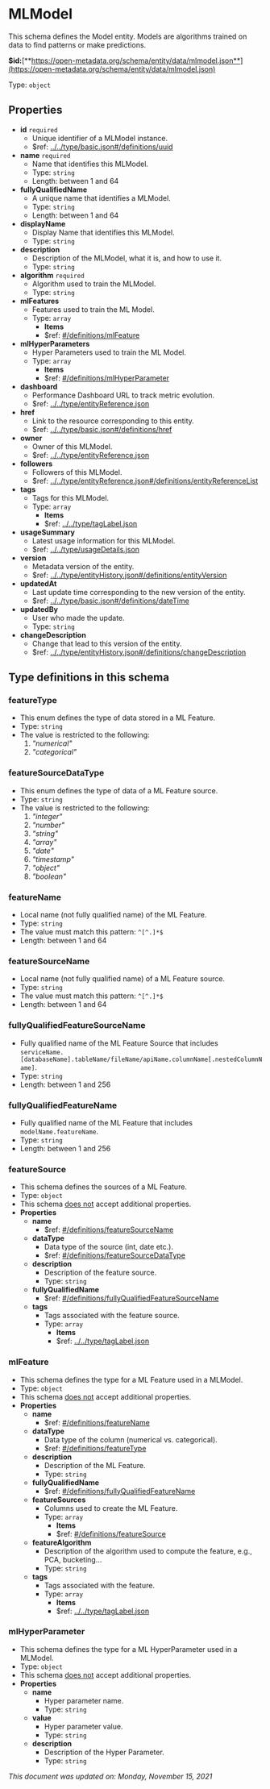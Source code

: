# MLModel

This schema defines the Model entity. Models are algorithms trained on data to find patterns or make predictions.

**$id:**[**https://open-metadata.org/schema/entity/data/mlmodel.json**](https://open-metadata.org/schema/entity/data/mlmodel.json)

Type: `object`

## Properties
- **id** `required`
  - Unique identifier of a MLModel instance.
  - $ref: [../../type/basic.json#/definitions/uuid](../types/basic.md#uuid)
- **name** `required`
  - Name that identifies this MLModel.
  - Type: `string`
  - Length: between 1 and 64
- **fullyQualifiedName**
  - A unique name that identifies a MLModel.
  - Type: `string`
  - Length: between 1 and 64
- **displayName**
  - Display Name that identifies this MLModel.
  - Type: `string`
- **description**
  - Description of the MLModel, what it is, and how to use it.
  - Type: `string`
- **algorithm** `required`
  - Algorithm used to train the MLModel.
  - Type: `string`
- **mlFeatures**
  - Features used to train the ML Model.
  - Type: `array`
    - **Items**
    - $ref: [#/definitions/mlFeature](#mlfeature)
- **mlHyperParameters**
  - Hyper Parameters used to train the ML Model.
  - Type: `array`
    - **Items**
    - $ref: [#/definitions/mlHyperParameter](#mlhyperparameter)
- **dashboard**
  - Performance Dashboard URL to track metric evolution.
  - $ref: [../../type/entityReference.json](../types/entityreference.md)
- **href**
  - Link to the resource corresponding to this entity.
  - $ref: [../../type/basic.json#/definitions/href](../types/basic.md#href)
- **owner**
  - Owner of this MLModel.
  - $ref: [../../type/entityReference.json](../types/entityreference.md)
- **followers**
  - Followers of this MLModel.
  - $ref: [../../type/entityReference.json#/definitions/entityReferenceList](../types/entityreference.md#entityreferencelist)
- **tags**
  - Tags for this MLModel.
  - Type: `array`
    - **Items**
    - $ref: [../../type/tagLabel.json](../types/taglabel.md)
- **usageSummary**
  - Latest usage information for this MLModel.
  - $ref: [../../type/usageDetails.json](../types/usagedetails.md)
- **version**
  - Metadata version of the entity.
  - $ref: [../../type/entityHistory.json#/definitions/entityVersion](../types/entityhistory.md#entityversion)
- **updatedAt**
  - Last update time corresponding to the new version of the entity.
  - $ref: [../../type/basic.json#/definitions/dateTime](../types/basic.md#datetime)
- **updatedBy**
  - User who made the update.
  - Type: `string`
- **changeDescription**
  - Change that lead to this version of the entity.
  - $ref: [../../type/entityHistory.json#/definitions/changeDescription](../types/entityhistory.md#changedescription)


## Type definitions in this schema

### featureType

- This enum defines the type of data stored in a ML Feature.
- Type: `string`
- The value is restricted to the following: 
  1. _"numerical"_
  2. _"categorical"_

### featureSourceDataType

- This enum defines the type of data of a ML Feature source.
- Type: `string`
- The value is restricted to the following: 
  1. _"integer"_
  2. _"number"_
  3. _"string"_
  4. _"array"_
  5. _"date"_
  6. _"timestamp"_
  7. _"object"_
  8. _"boolean"_


### featureName

- Local name (not fully qualified name) of the ML Feature.
- Type: `string`
- The value must match this pattern: `^[^.]*$`
- Length: between 1 and 64


### featureSourceName

- Local name (not fully qualified name) of a ML Feature source.
- Type: `string`
- The value must match this pattern: `^[^.]*$`
- Length: between 1 and 64


### fullyQualifiedFeatureSourceName

- Fully qualified name of the ML Feature Source that includes `serviceName.[databaseName].tableName/fileName/apiName.columnName[.nestedColumnName]`.
- Type: `string`
- Length: between 1 and 256


### fullyQualifiedFeatureName

- Fully qualified name of the ML Feature that includes `modelName.featureName`.
- Type: `string`
- Length: between 1 and 256


### featureSource

- This schema defines the sources of a ML Feature.
- Type: `object`
- This schema <u>does not</u> accept additional properties.
- **Properties**
  - **name**
    - $ref: [#/definitions/featureSourceName](#featuresourcename)
  - **dataType**
    - Data type of the source (int, date etc.).
    - $ref: [#/definitions/featureSourceDataType](#featuresourcedatatype)
  - **description**
    - Description of the feature source.
    - Type: `string`
  - **fullyQualifiedName**
    - $ref: [#/definitions/fullyQualifiedFeatureSourceName](#fullyqualifiedfeaturesourcename)
  - **tags**
    - Tags associated with the feature source.
    - Type: `array`
      - **Items**
      - $ref: [../../type/tagLabel.json](../types/taglabel.md)


### mlFeature

- This schema defines the type for a ML Feature used in a MLModel.
- Type: `object`
- This schema <u>does not</u> accept additional properties.
- **Properties**
  - **name**
    - $ref: [#/definitions/featureName](#featurename)
  - **dataType**
    - Data type of the column (numerical vs. categorical).
    - $ref: [#/definitions/featureType](#featuretype)
  - **description**
    - Description of the ML Feature.
    - Type: `string`
  - **fullyQualifiedName**
    - $ref: [#/definitions/fullyQualifiedFeatureName](#fullyqualifiedfeaturename)
  - **featureSources**
    - Columns used to create the ML Feature.
    - Type: `array`
      - **Items**
      - $ref: [#/definitions/featureSource](#featuresource)
  - **featureAlgorithm**
    - Description of the algorithm used to compute the feature, e.g., PCA, bucketing...
    - Type: `string`
  - **tags**
    - Tags associated with the feature.
    - Type: `array`
      - **Items**
      - $ref: [../../type/tagLabel.json](../types/taglabel.md)


### mlHyperParameter

- This schema defines the type for a ML HyperParameter used in a MLModel.
- Type: `object`
- This schema <u>does not</u> accept additional properties.
- **Properties**
  - **name**
    - Hyper parameter name.
    - Type: `string`
  - **value**
    - Hyper parameter value.
    - Type: `string`
  - **description**
    - Description of the Hyper Parameter.
    - Type: `string`

_This document was updated on: Monday, November 15, 2021_